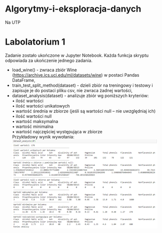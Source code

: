 # Algorytmy-i-eksploracja-danych
Na UTP

# Labolatorium 1

Zadanie zostało ukończone w Jupyter Notebook.
Każda funkcja skryptu odpowiada za ukończenie jednego zadania.
* load_wine() - zwraca zbiór Wine (https://archive.ics.uci.edu/ml/datasets/wine) w postaci Pandas DataFrame,
* train_test_split_method(dataset) - dzieli zbiór na treningowy i testowy i zapisuje je do postaci pliku csv, nie zwraca żadnej wartości,
* dataset_analysis(dataset) - analizuje zbiór wg poniższych kryteriów:\
  • ilość wartości\
  • ilość wartości unikatowych\
  • wartość średnia w zbiorze (jeśli są wartości null – nie uwzględniaj ich)\
  • ilość wartości null\
  • wartość maksymalna\
  • wartość minimalna\
  • wartość najczęściej występująca w zbiorze\
  Przykładowy wynik wywołania:
  ![grafika](https://github.com/Kuchtek/Algorytmy-i-eksploracja-danych/blob/main/%5BAED%5DLab1/analysis_dataset.png)
